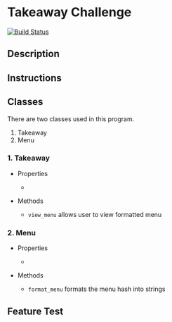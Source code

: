 # Takeaway Challenge
[![Build Status](https://travis-ci.org/lsewilson/takeaway-challenge.svg?branch=master)](https://travis-ci.org/lsewilson/takeaway-challenge)

## Description


## Instructions

## Classes

There are two classes used in this program.

1. Takeaway
2. Menu

### 1. Takeaway

* Properties

  *

* Methods

  * `view_menu` allows user to view formatted menu

### 2. Menu

* Properties

  *

* Methods

  * `format_menu` formats the menu hash into strings

## Feature Test
